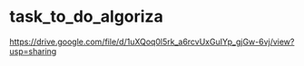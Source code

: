 # task_to_do_algoriza
https://drive.google.com/file/d/1uXQoq0l5rk_a6rcvUxGuIYp_gjGw-6vj/view?usp=sharing

